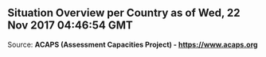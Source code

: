 ## Situation Overview per Country as of Wed, 22 Nov 2017 04:46:54 GMT

Source: **ACAPS (Assessment Capacities Project) - https://www.acaps.org**